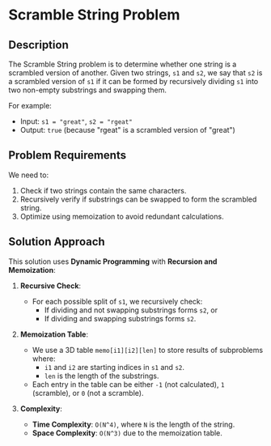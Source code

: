 # Scramble String Problem

## Description

The Scramble String problem is to determine whether one string is a scrambled version of another. Given two strings, `s1` and `s2`, we say that `s2` is a scrambled version of `s1` if it can be formed by recursively dividing `s1` into two non-empty substrings and swapping them.

For example:
- Input: `s1 = "great"`, `s2 = "rgeat"`
- Output: `true` (because "rgeat" is a scrambled version of "great")

## Problem Requirements

We need to:
1. Check if two strings contain the same characters.
2. Recursively verify if substrings can be swapped to form the scrambled string.
3. Optimize using memoization to avoid redundant calculations.

## Solution Approach

This solution uses **Dynamic Programming** with **Recursion and Memoization**:

1. **Recursive Check**:
   - For each possible split of `s1`, we recursively check:
     - If dividing and not swapping substrings forms `s2`, or
     - If dividing and swapping substrings forms `s2`.
   
2. **Memoization Table**:
   - We use a 3D table `memo[i1][i2][len]` to store results of subproblems where:
     - `i1` and `i2` are starting indices in `s1` and `s2`.
     - `len` is the length of the substrings.
   - Each entry in the table can be either `-1` (not calculated), `1` (scramble), or `0` (not a scramble).

3. **Complexity**:
   - **Time Complexity**: `O(N^4)`, where `N` is the length of the string.
   - **Space Complexity**: `O(N^3)` due to the memoization table.
